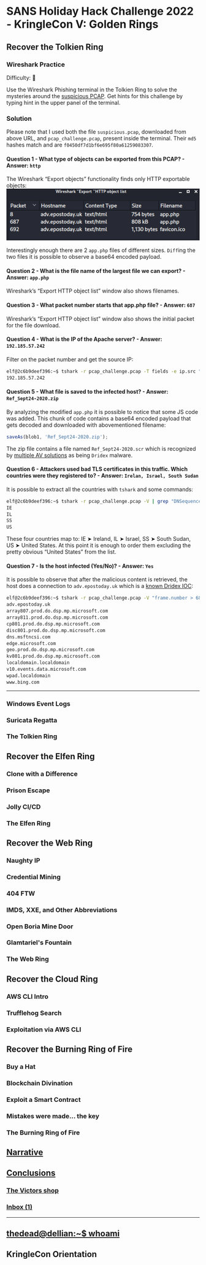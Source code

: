 # SANS Holiday Hack Challenge 2022 - KringleCon V: Golden Rings
## Recover the Tolkien Ring
### Wireshark Practice
Difficulty: :christmas_tree:

Use the Wireshark Phishing terminal in the Tolkien Ring to solve the mysteries around the [suspicious PCAP](https://storage.googleapis.com/hhc22_player_assets/suspicious.pcap). Get hints for this challenge by typing hint in the upper panel of the terminal.

### Solution
Please note that I used both the file `suspicious.pcap`, downloaded from above URL, and `pcap_challenge.pcap`, present inside the terminal. Their `md5` hashes match and are `f0450df7d1bf6e695f80a61259083307`.

#### Question 1 - What type of objects can be exported from this PCAP? - Answer: `http`
The Wireshark “Export objects” functionality finds only HTTP exportable objects:
![Wireshark "Export" HTTP Object list](imgs/wireshark.png)

Interestingly enough there are 2 `app.php` files of different sizes. `Diff`ing the two files it is possible to observe a base64 encoded payload.

#### Question 2 - What is the file name of the largest file we can export? - Answer: `app.php`
Wireshark’s “Export HTTP object list” window also shows filenames.

#### Question 3 - What packet number starts that app.php file? - Answer: `687`
Wireshark’s “Export HTTP object list” window also shows the initial packet for the file download.

#### Question 4 - What is the IP of the Apache server? - Answer: `192.185.57.242`
Filter on the packet number and get the source IP:
```bash
elf@2c6b9deef396:~$ tshark -r pcap_challenge.pcap -T fields -e ip.src "frame.number == 687"
192.185.57.242
```

#### Question 5 - What file is saved to the infected host? - Answer: `Ref_Sept24-2020.zip`
By analyzing the modified `app.php` it is possible to notice that some JS code was added. This chunk of code contains a base64 encoded payload that gets decoded and downloaded with abovementioned filename:
```js
saveAs(blob1, 'Ref_Sept24-2020.zip');
```
The zip file contains a file named `Ref_Sept24-2020.scr` which is recognized by [multiple AV solutions](https://www.virustotal.com/gui/file/fad001d463e892e7844040cabdcfa8f8431c07e7ef1ffd76ffbd190f49d7693d) as being `Dridex` malware.

#### Question 6 - Attackers used bad TLS certificates in this traffic. Which countries were they registered to? - Answer: `Irelan, Israel, South Sudan`
It is possible to extract all the countries with `tshark` and some commands:
```bash
elf@2c6b9deef396:~$ tshark -r pcap_challenge.pcap -V | grep "DNSequence item: 1 item (id-at-countryName=" | cut -d = -f 2 | cut -d ")" -f1 | sort | uniq
IE
IL
SS
US
```
These four countries map to: IE ➤ Ireland, IL ➤ Israel, SS ➤ South Sudan, US ➤ United States. At this
point it is enough to order them excluding the pretty obvious “United States” from the list.

#### Question 7 - Is the host infected (Yes/No)? - Answer: `Yes`
It is possible to observe that after the malicious content is retrieved, the host does a connection to `adv.epostoday.uk` which is a [known Dridex IOC](https://github.com/Esox-Lucius/PiHoleblocklists/blob/main/Dridex%20IOCs%20-%20Domains%20%26%20Hosts):
```bash
elf@2c6b9deef396:~$ tshark -r pcap_challenge.pcap -V "frame.number > 687 && ip.src == 10.9.24.101 && dns" | grep "type A" | cut -d " " -f9 | cut -d ":" -f 1 | sort | uniq
adv.epostoday.uk
array807.prod.do.dsp.mp.microsoft.com
array811.prod.do.dsp.mp.microsoft.com
cp801.prod.do.dsp.mp.microsoft.com
disc801.prod.do.dsp.mp.microsoft.com
dns.msftncsi.com
edge.microsoft.com
geo.prod.do.dsp.mp.microsoft.com
kv801.prod.do.dsp.mp.microsoft.com
localdomain.localdomain
v10.events.data.microsoft.com
wpad.localdomain
www.bing.com
```

---
### Windows Event Logs
### Suricata Regatta
### The Tolkien Ring
## Recover the Elfen Ring
### Clone with a Difference
### Prison Escape
### Jolly CI/CD
### The Elfen Ring
## Recover the Web Ring
### Naughty IP
### Credential Mining
### 404 FTW
### IMDS, XXE, and Other Abbreviations
### Open Boria Mine Door
### Glamtariel's Fountain
### The Web Ring
## Recover the Cloud Ring
### AWS CLI Intro
### Trufflehog Search
### Exploitation via AWS CLI
## Recover the Burning Ring of Fire
### Buy a Hat
### Blockchain Divination
### Exploit a Smart Contract
### Mistakes were made... the key
### The Burning Ring of Fire
## [Narrative](/README.md#narrative)
## [Conclusions](/README.md#conclusions)
### [The Victors shop](/README.md#the-victors-shop)
### [Inbox (1)](/README.md#inbox-1)
---
## [thedead@dellian:~$ whoami](/README.md#thedeaddellian-whoami)
## KringleCon Orientation